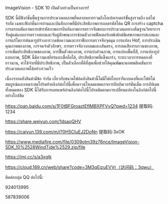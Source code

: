ImageVision - SDK 10 เปิดตัวอย่างเป็นทางการ!

SDK นี้มีฟังก์ชั่นพื้นฐานการประมวลผลภาพที่หลากหลายรวมถึงโอเปอเรเตอร์ขั้นสูงรวมถึง แต่ไม่ จำกัด เฉพาะฟังก์ชั่นการอ่านและบันทึกภาพที่มีประสิทธิภาพการถอดรหัสโค้ด QR การสร้าง captcha การครอบตัดภาพการเข้ารหัสภาพการบีบอัดภาพการตรวจจับขอบการประมวลผลทางสัณฐานวิทยาการจับคู่แม่แบบการตรวจสอบและจับคู่ลักษณะการซ่อนตัวภาพฟิลเตอร์เอฟเฟกต์พิเศษภาพการสเกลและการแก้ไขการค้นหารูปร่างการวาดข้อความและกราฟิกการตรวจจับจุดมุม การแปลง Hof, การประเมินคุณภาพของภาพ, การจดจำตัวอักษร, การตรวจจับวงกลมและเส้นตรง, การลดเสียงรบกวนของภาพ, การเพิ่มประสิทธิภาพของภาพ, การฟื้นตัวของภาพ, การแบ่งส่วนภาพ, การแปลงพื้นที่สี, การแปลงรูปแบบภาพ, SDK นี้มีความเสถียรและเชื่อถือได้, ประสิทธิภาพที่แข็งแกร่ง, ระยะเวลาการทดลองที่ยาวนาน, ค่าใช้จ่ายที่มีประสิทธิภาพ, เป็นตัวเลือกที่ดีที่สุดเพื่อช่วยให้คุณพัฒนาแอพพลิเคชันการประมวลผลภาพได้อย่างรวดเร็ว

เนื่องจากคลังสินค้ามีข้อ จำกัด เกี่ยวกับขนาดไฟล์คลังสินค้านี้ไม่มีไฟล์ไลบรารีแบบคงที่และไฟล์ไม่สมบูรณ์และเหมาะสมโปรดย้ายลิงก์ต่อไปนี้เพื่อดาวน์โหลดแพคเกจการบีบอัดเวอร์ชันเต็ม การอัปเดตทั้งหมดของ SDK นี้ได้รับการเผยแพร่ผ่านลิงก์ต่อไปนี้โปรดติดตามการเปลี่ยนแปลงในลิงก์ต่อไปนี้อย่างใกล้ชิด

https://pan.baidu.com/s/1F0tBFGroaztEflMBXPFVvQ?pwd=1234 提取码: 1234

https://share.weiyun.com/1dsaoQHV

https://caiyun.139.com/m/i?0H5CIuEJ2DoNn 提取码:3xOK

https://www.mediafire.com/file/0309otm39z76nce/ImageVision-SDK_10%2528WindTide%2529.zip/file

https://jmj.cc/s/a3xglk

https://cloud.189.cn/web/share?code=3M3qEjzuEVVr（访问码：3qwu）

ติดต่อกลุ่ม QQ ต่อไปนี้:

924013995

587839006
